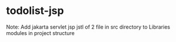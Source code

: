# todolist-jsp

Note: Add jakarta servlet jsp jstl of 2 file in src directory to Libraries modules in project structure